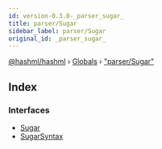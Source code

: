 ```yaml
---
id: version-0.3.0-_parser_sugar_
title: parser/Sugar
sidebar_label: parser/Sugar
original_id: _parser_sugar_
---
```


[@hashml/hashml](../index.md) › [Globals](../globals.md) › ["parser/Sugar"](_parser_sugar_.md)

## Index

### Interfaces

* [Sugar](../interfaces/_parser_sugar_.sugar.md)
* [SugarSyntax](../interfaces/_parser_sugar_.sugarsyntax.md)
